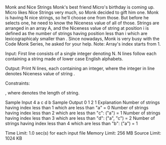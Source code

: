 Monk and Nice Strings
Monk's best friend Micro's birthday is coming up. Micro likes Nice Strings very much, so Monk decided to gift him one. Monk is having N nice strings, so he'll choose one from those. But before he selects one, he need to know the Niceness value of all of those. Strings are arranged in an array A, and the Niceness value of string at position i is defined as the number of strings having position less than i which are lexicographicaly smaller than . Since nowadays, Monk is very busy with the Code Monk Series, he asked for your help.
Note: Array's index starts from 1.

Input:
First line consists of a single integer denoting N.
N lines follow each containing a string made of lower case English alphabets.

Output:
Print N lines, each containing an integer, where the integer in  line denotes Niceness value of string .

Constraints:

, where  denotes the length of  string.

Sample Input
4
a
c
d
b
Sample Output
0
1
2
1
Explanation
Number of strings having index less than 1 which are less than "a" = 0
Number of strings having index less than 2 which are less than "c": ("a") = 1
Number of strings having index less than 3 which are less than "d": ("a", "c") = 2
Number of strings having index less than 4 which are less than "b": ("a") = 1

Time Limit: 1.0 sec(s) for each input file
Memory Limit: 256 MB
Source Limit: 1024 KB